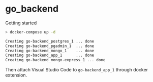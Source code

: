 # go_backend

Getting started

```bash
> docker-compose up -d

Creating go-backend_postgres_1 ... done
Creating go-backend_pgadmin_1  ... done
Creating go-backend_mongo_1    ... done
Creating go-backend_app_1      ... done
Creating go-backend_mongo-express_1 ... done
```

Then attach Visual Studio Code to `go-backend_app_1` through docker extension.